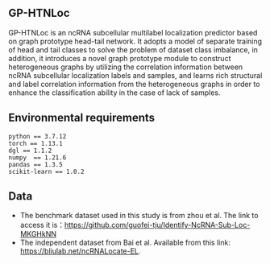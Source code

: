## GP-HTNLoc

GP-HTNLoc is an ncRNA subcellular multilabel localization predictor based on graph prototype head-tail network. It adopts a model of separate training of head and tail classes to solve the problem of dataset class imbalance, in addition, it introduces a novel graph prototype module to construct heterogeneous graphs by utilizing the correlation information between ncRNA subcellular localization labels and samples, and learns rich structural and label correlation information from the heterogeneous graphs in order to enhance the classification ability in the case of lack of samples.

## Environmental requirements

```
python == 3.7.12
torch == 1.13.1 
dgl == 1.1.2 
numpy  == 1.21.6
pandas == 1.3.5
scikit-learn == 1.0.2
```

## Data

- The benchmark dataset used in this study is from zhou et al. The link to access it is：https://github.com/guofei-tju/Identify-NcRNA-Sub-Loc-MKGHkNN <br/>
- The independent dataset from Bai et al. Available from this link: https://bliulab.net/ncRNALocate-EL.

